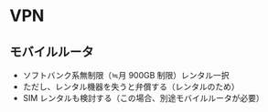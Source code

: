 # VPN

## モバイルルータ

- ソフトバンク系無制限（≒月 900GB 制限）レンタル一択
- ただし、レンタル機器を失うと弁償する（レンタルのため）
- SIM レンタルも検討する（この場合、別途モバイルルータが必要）
